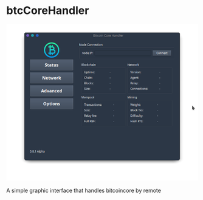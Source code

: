 # btcCoreHandler
<p align = "center">
  <img src = "https://github.com/r0bM01/btcCoreHandler/blob/main/status_page.png" alt = "screenshot">
</p>
A simple graphic interface that handles bitcoincore by remote
